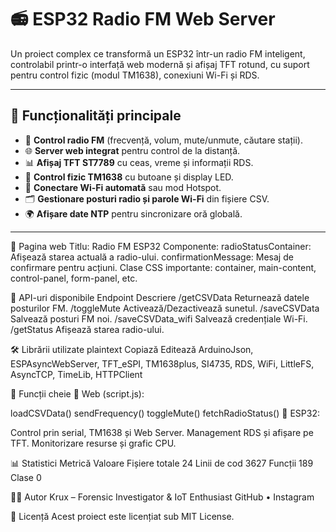 # 📻 ESP32 Radio FM Web Server

Un proiect complex ce transformă un ESP32 într-un radio FM inteligent, controlabil printr-o interfață web modernă și afișaj TFT rotund, cu suport pentru control fizic (modul TM1638), conexiuni Wi-Fi și RDS.

---

## 🚀 Funcționalități principale

- 🎵 **Control radio FM** (frecvență, volum, mute/unmute, căutare stații).
- 🌐 **Server web integrat** pentru control de la distanță.
- 📊 **Afișaj TFT ST7789** cu ceas, vreme și informații RDS.
- 🔢 **Control fizic TM1638** cu butoane și display LED.
- 📡 **Conectare Wi-Fi automată** sau mod Hotspot.
- 🗂️ **Gestionare posturi radio și parole Wi-Fi** din fișiere CSV.
- 🌍 **Afișare date NTP** pentru sincronizare oră globală.

---

📄 Pagina web
Titlu: Radio FM ESP32
Componente:
radioStatusContainer: Afișează starea actuală a radio-ului.
confirmationMessage: Mesaj de confirmare pentru acțiuni.
Clase CSS importante: container, main-content, control-panel, form-panel, etc.


🔌 API-uri disponibile
Endpoint	Descriere
/getCSVData	Returnează datele posturilor FM.
/toggleMute	Activează/Dezactivează sunetul.
/saveCSVData	Salvează posturi FM noi.
/saveCSVData_wifi	Salvează credențiale Wi-Fi.
/getStatus	Afișează starea radio-ului.


🛠️ Librării utilizate
plaintext
Copiază
Editează
ArduinoJson, ESPAsyncWebServer, TFT_eSPI, TM1638plus, SI4735, RDS, WiFi, LittleFS, AsyncTCP, TimeLib, HTTPClient


🔄 Funcții cheie
🔹 Web (script.js):

loadCSVData()
sendFrequency()
toggleMute()
fetchRadioStatus()
🔹 ESP32:

Control prin serial, TM1638 și Web Server.
Management RDS și afișare pe TFT.
Monitorizare resurse și grafic CPU.

📊 Statistici
Metrică	Valoare
Fișiere totale	24
Linii de cod	3627
Funcții	189
Clase	0



🧑‍💻 Autor
Krux – Forensic Investigator & IoT Enthusiast
GitHub • Instagram


📝 Licență
Acest proiect este licențiat sub MIT License.